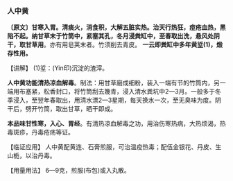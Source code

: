 ### 人中黄

**〔原文〕甘寒入胃。清痰火，消食积，大解五脏实热。治天行热狂，痘疮血热，黑陷不起。纳甘草末于竹筒中，紧塞其孔，冬月浸粪缸中，至春取出洗，悬风处阴干，取甘草用**。亦有用皂荚末者。竹须削去青皮。 **一云即粪缸中多年黄垽(1)，煅存性用。** 

【讲解】 (1)垽：(Yin印)沉淀的渣滓。

**人中黄功能清热凉血解毒**。制法：用甘草磨成细粉，装入一端有节的竹筒内，另一端用布塞紧，松香封口，将竹筒刮去篾青，浸入清水粪坑中2—3月。一般多于冬季浸入，至翌年春取出，用清水漂2—3星期，每天换水一次，至无臭味为度。阴干后，劈开竹筒，取出甘草，晒干即成。

 **本品味甘性寒，入心、胃经**。有清热凉血解毒之功，用治伤寒热病，大热烦渴，热毒斑疹，丹毒疮疡等证。

【临证应用】  人中黄配黄连、石膏煎服，可治温疫热毒；配伍金银花、丹皮、生山栀，以治丹毒。

【用量用法】  6—9克，煎服(布包)或入丸散。